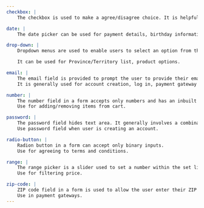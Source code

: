 ```yaml
---
checkbox: |
    The checkbox is used to make a agree/disagree choice. It is helpful in toggling states.

date: |
    The date picker can be used for payment details, birthday information. Use date picker when you require the user to select/enter date.

drop-down: |
    Dropdown menus are used to enable users to select an option from the list.

    It can be used for Province/Territory list, product options.

email: |
    The email field is provided to prompt the user to provide their email address.
    It is generally used for account creation, log in, payment gateway access.

number: |
    The number field in a form accepts only numbers and has an inbuilt increase and decrease function.
    Use for adding/removing items from cart.

password: |
    The password field hides text area. It generally involves a combination of letter, numbers and special characters.
    Use password field when user is creating an account.

radio-button: |
    Radion button in a form can accept only binary inputs.
    Use for agreeing to terms and conditions.

range: |
    The range picker is a slider used to set a number within the set limits.
    Use for filtering price.

zip-code: |
    ZIP code field in a form is used to allow the user enter their ZIP code.
    Use in payment gateways.
---
```

